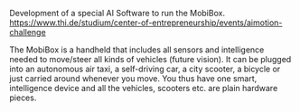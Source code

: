 Development of a special AI Software to run the MobiBox.
https://www.thi.de/studium/center-of-entrepreneurship/events/aimotion-challenge

The MobiBox is a handheld that includes all sensors and intelligence needed to move/steer all kinds of vehicles (future vision). It can be plugged into an autonomous air taxi, a self-driving car, a city scooter, a bicycle or just carried around whenever you move. You thus have one smart, intelligence device and all the vehicles, scooters etc. are plain hardware pieces.
